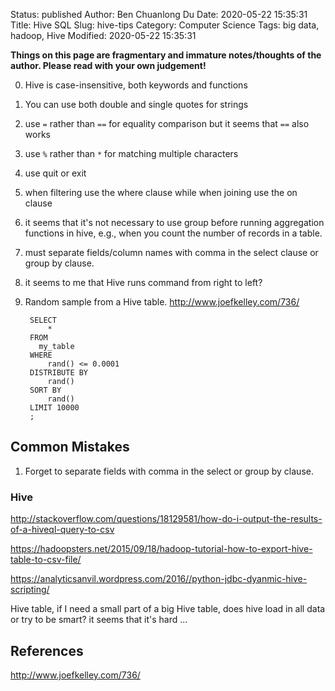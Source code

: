 Status: published
Author: Ben Chuanlong Du
Date: 2020-05-22 15:35:31
Title: Hive SQL
Slug: hive-tips
Category: Computer Science
Tags: big data, hadoop, Hive
Modified: 2020-05-22 15:35:31

**Things on this page are fragmentary and immature notes/thoughts of the author. Please read with your own judgement!**
 

0. Hive is case-insensitive, both keywords and functions

1. You can use both double and single quotes for strings

1. use `=` rather than `==` for equality comparison
  but it seems that `==` also works

2. use `%` rather than `*` for matching multiple characters

3. use quit or exit

4. when filtering use the where clause
  while when joining use the on clause

5. it seems that it's not necessary to use group before running aggregation functions
  in hive, e.g., when you count the number of records in a table.

6. must separate fields/column names with comma in the select clause or group by clause.

7. it seems to me that Hive runs command from right to left?

8. Random sample from a Hive table.
    http://www.joefkelley.com/736/

        SELECT 
            * 
        FROM 
          my_table
        WHERE 
            rand() <= 0.0001
        DISTRIBUTE BY 
            rand()
        SORT BY 
            rand()
        LIMIT 10000
        ;


## Common Mistakes

1. Forget to separate fields with comma in the select or group by clause.



### Hive

http://stackoverflow.com/questions/18129581/how-do-i-output-the-results-of-a-hiveql-query-to-csv

https://hadoopsters.net/2015/09/18/hadoop-tutorial-how-to-export-hive-table-to-csv-file/

https://analyticsanvil.wordpress.com/2016//python-jdbc-dyanmic-hive-scripting/ 

Hive table, if I need a small part of a big Hive table, does hive load in all data or try to be smart? it seems that it's hard ...



## References

http://www.joefkelley.com/736/
